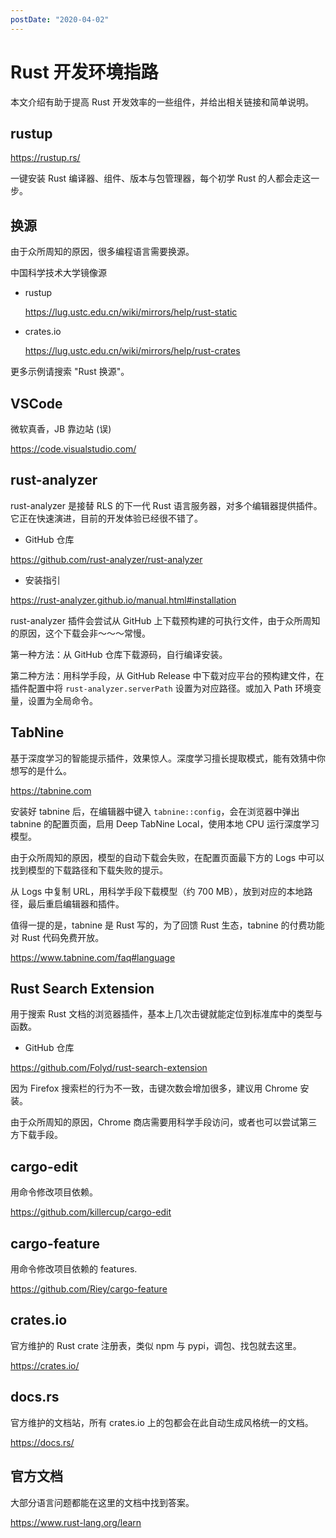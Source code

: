 ```yaml
---
postDate: "2020-04-02"
---
```


# Rust 开发环境指路

本文介绍有助于提高 Rust 开发效率的一些组件，并给出相关链接和简单说明。

## rustup

<https://rustup.rs/>

一键安装 Rust 编译器、组件、版本与包管理器，每个初学 Rust 的人都会走这一步。

## 换源

由于众所周知的原因，很多编程语言需要换源。

中国科学技术大学镜像源

+ rustup

    <https://lug.ustc.edu.cn/wiki/mirrors/help/rust-static>

+ crates.io

    <https://lug.ustc.edu.cn/wiki/mirrors/help/rust-crates>

更多示例请搜索 "Rust 换源"。

## VSCode

微软真香，JB 靠边站 (误)

<https://code.visualstudio.com/>

## rust-analyzer

rust-analyzer 是接替 RLS 的下一代 Rust 语言服务器，对多个编辑器提供插件。它正在快速演进，目前的开发体验已经很不错了。

+ GitHub 仓库

<https://github.com/rust-analyzer/rust-analyzer>

+ 安装指引

<https://rust-analyzer.github.io/manual.html#installation>

rust-analyzer 插件会尝试从 GitHub 上下载预构建的可执行文件，由于众所周知的原因，这个下载会非～～～常慢。

第一种方法：从 GitHub 仓库下载源码，自行编译安装。

第二种方法：用科学手段，从 GitHub Release 中下载对应平台的预构建文件，在插件配置中将 `rust-analyzer.serverPath` 设置为对应路径。或加入 Path 环境变量，设置为全局命令。

## TabNine

基于深度学习的智能提示插件，效果惊人。深度学习擅长提取模式，能有效猜中你想写的是什么。

<https://tabnine.com>

安装好 tabnine 后，在编辑器中键入 `tabnine::config`，会在浏览器中弹出 tabnine 的配置页面，启用 Deep TabNine Local，使用本地 CPU 运行深度学习模型。

由于众所周知的原因，模型的自动下载会失败，在配置页面最下方的 Logs 中可以找到模型的下载路径和下载失败的提示。

从 Logs 中复制 URL，用科学手段下载模型（约 700 MB），放到对应的本地路径，最后重启编辑器和插件。

值得一提的是，tabnine 是 Rust 写的，为了回馈 Rust 生态，tabnine 的付费功能对 Rust 代码免费开放。

<https://www.tabnine.com/faq#language>

## Rust Search Extension

用于搜索 Rust 文档的浏览器插件，基本上几次击键就能定位到标准库中的类型与函数。

+ GitHub 仓库

<https://github.com/Folyd/rust-search-extension>

因为 Firefox 搜索栏的行为不一致，击键次数会增加很多，建议用 Chrome 安装。

由于众所周知的原因，Chrome 商店需要用科学手段访问，或者也可以尝试第三方下载手段。

## cargo-edit

用命令修改项目依赖。

<https://github.com/killercup/cargo-edit>

## cargo-feature

用命令修改项目依赖的 features.

<https://github.com/Riey/cargo-feature>

## crates.io

官方维护的 Rust crate 注册表，类似 npm 与 pypi，调包、找包就去这里。

<https://crates.io/>

## docs.rs

官方维护的文档站，所有 crates.io 上的包都会在此自动生成风格统一的文档。

<https://docs.rs/>

## 官方文档

大部分语言问题都能在这里的文档中找到答案。

<https://www.rust-lang.org/learn>
